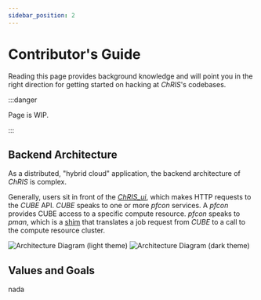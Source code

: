 ```yaml
---
sidebar_position: 2
---
```


# Contributor's Guide

Reading this page provides background knowledge and will point you in the right direction
for getting started on hacking at _ChRIS_'s codebases.


:::danger

Page is WIP.

:::

## Backend Architecture

As a distributed, "hybrid cloud" application, the backend architecture of _ChRIS_ is complex.

Generally, users sit in front of the [_ChRIS\_ui_](https://github.com/FNNDSC/ChRIS_ui), which makes
HTTP requests to the _CUBE_ API. _CUBE_ speaks to one or more _pfcon_ services. A _pfcon_ provides
CUBE access to a specific compute resource. _pfcon_ speaks to _pman_, which is a
[shim](https://en.wikipedia.org/wiki/Shim_(computing)) that translates a job request from _CUBE_
to a call to the compute resource cluster.

![Architecture Diagram (light theme)](/img/figures/ChRIS_architecture.svg#gh-light-mode-only)
![Architecture Diagram (dark theme)](/img/figures/ChRIS_architecture_dark.svg#gh-dark-mode-only)

## Values and Goals

nada
